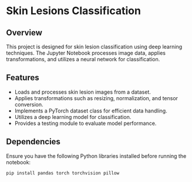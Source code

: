 # Skin Lesions Classification

## Overview
This project is designed for skin lesion classification using deep learning techniques. The Jupyter Notebook processes image data, applies transformations, and utilizes a neural network for classification.

## Features
- Loads and processes skin lesion images from a dataset.
- Applies transformations such as resizing, normalization, and tensor conversion.
- Implements a PyTorch dataset class for efficient data handling.
- Utilizes a deep learning model for classification.
- Provides a testing module to evaluate model performance.

## Dependencies
Ensure you have the following Python libraries installed before running the notebook:

```bash
pip install pandas torch torchvision pillow
